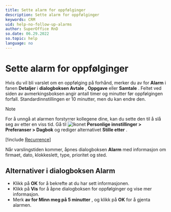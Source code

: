 ```yaml
---
title: Sette alarm for oppfølginger
description: Sette alarm for oppfølginger
keywords: CRM
uid: help-no-follow-up-alarms
author: SuperOffice RnD
so.date: 06.29.2022
so.topic: help
language: no
---
```


# Sette alarm for oppfølginger

Hvis du vil bli varslet om en oppfølging på forhånd, merker du av for **Alarm** i fanen **Detaljer** i **dialogboksen Avtale** , **Oppgave** eller **Samtale** . Feltet ved siden av avmerkingsboksen angir antall timer og minutter før oppfølgingen forfall. Standardinnstillingen er 10 minutter, men du kan endre den.

> [!NOTE]
> For å unngå at alarmen forstyrrer kollegene dine, kan du sette den til å slå seg av etter en viss tid. Gå til ![Ikonet][img1] **Personlige innstillinger > Preferanser > Dagbok** og rediger  alternativet **Stille etter** .

[!include [Recurrence](includes/note-repetition.md)]

Når varslingstiden kommer, åpnes  dialogboksen **Alarm** med informasjon om firmaet, dato, klokkeslett, type, prioritet og sted.

## Alternativer i dialogboksen Alarm

* Klikk  på **OK** for å bekrefte at du har sett informasjonen.
* Klikk på **Vis** for å åpne dialogboksen for oppfølginger og vise mer informasjon.
* Merk **av for Minn meg på 5 minutter** ,  og klikk på **OK** for å gjenta alarmen.

<!-- Referenced links -->

<!-- Referenced images -->
[img1]: ../../../media/icons/personal-settings-small.png
